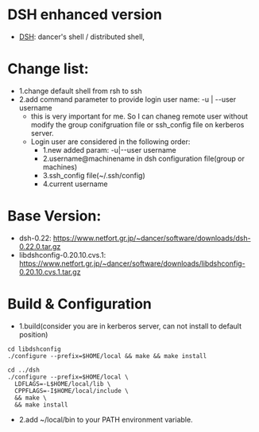 # DSH enhanced version
 - [DSH](https://www.netfort.gr.jp/~dancer/software/dsh.html.en): dancer's shell / distributed shell, 

# Change list:
 - 1.change default shell from rsh to ssh
 - 2.add command parameter to provide login user name: -u | --user username 
   - this is very important for me. So I can chaneg remote user without modify the group conifgruation file or ssh_config file on kerberos server. 
   - Login user are considered in the following order:
     - 1.new added param: -u|--user username
     - 2.username@machinename in dsh configuration file(group or machines)
     - 3.ssh_config file(~/.ssh/config)
     - 4.current username

# Base Version:
 - dsh-0.22: https://www.netfort.gr.jp/~dancer/software/downloads/dsh-0.22.0.tar.gz
 - libdshconfig-0.20.10.cvs.1: https://www.netfort.gr.jp/~dancer/software/downloads/libdshconfig-0.20.10.cvs.1.tar.gz
 
# Build & Configuration

 - 1.build(consider you are in kerberos server, can not install to default position)
```
cd libdshconfig
./configure --prefix=$HOME/local && make && make install

cd ../dsh
./configure --prefix=$HOME/local \
  LDFLAGS=-L$HOME/local/lib \
  CPPFLAGS=-I$HOME/local/include \
  && make \
  && make install
```
 - 2.add ~/local/bin to your PATH environment variable.


 
 
